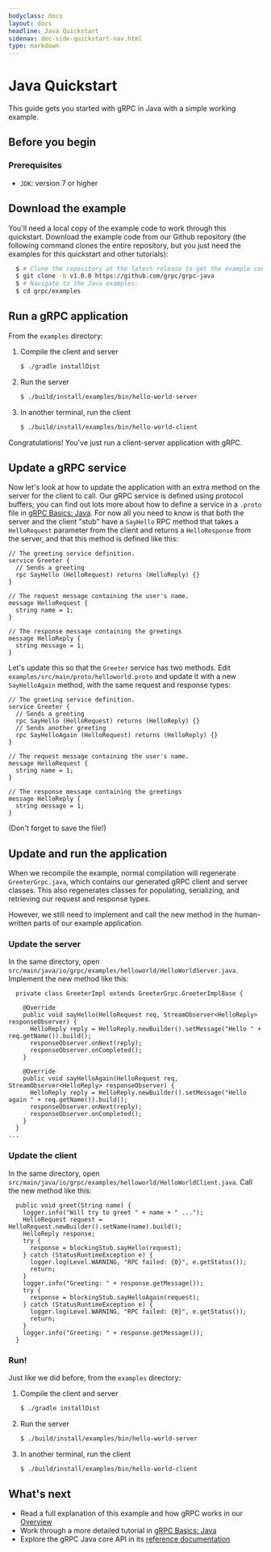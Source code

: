 ```yaml
---
bodyclass: docs
layout: docs
headline: Java Quickstart
sidenav: doc-side-quickstart-nav.html
type: markdown
---
```


<h1 class="page-header">Java Quickstart</h1>

<p class="lead">This guide gets you started with gRPC in Java with a simple working example.</p>

<div id="toc"></div>

## Before you begin

### Prerequisites

* `JDK`: version 7 or higher

## Download the example

You'll need a local copy of the example code to work through this quickstart. Download the example code from our Github repository (the following command clones the entire repository, but you just need the examples for this quickstart and other tutorials):

```sh
  $ # Clone the repository at the latest release to get the example code:
  $ git clone -b v1.0.0 https://github.com/grpc/grpc-java
  $ # Navigate to the Java examples:
  $ cd grpc/examples
```

## Run a gRPC application

From the `examples` directory:

1. Compile the client and server

   ```sh
   $ ./gradle installDist
   ```

2. Run the server

   ```sh
   $ ./build/install/examples/bin/hello-world-server
   ```

3. In another terminal, run the client

   ```sh
   $ ./build/install/examples/bin/hello-world-client
   ```

Congratulations! You've just run a client-server application with gRPC.

## Update a gRPC service

Now let's look at how to update the application with an extra method on the
server for the client to call. Our gRPC service is defined using protocol
buffers; you can find out lots more about how to define a service in a `.proto`
file in [gRPC Basics: Java][]. For now all you need to know is that both the
server and the client "stub" have a `SayHello` RPC method that takes a
`HelloRequest` parameter from the client and returns a `HelloResponse` from the
server, and that this method is defined like this:


```
// The greeting service definition.
service Greeter {
  // Sends a greeting
  rpc SayHello (HelloRequest) returns (HelloReply) {}
}

// The request message containing the user's name.
message HelloRequest {
  string name = 1;
}

// The response message containing the greetings
message HelloReply {
  string message = 1;
}
```
Let's update this so that the `Greeter` service has two methods. Edit `examples/src/main/proto/helloworld.proto` and update it with a new `SayHelloAgain` method, with the same request and response types:

```
// The greeting service definition.
service Greeter {
  // Sends a greeting
  rpc SayHello (HelloRequest) returns (HelloReply) {}
  // Sends another greeting
  rpc SayHelloAgain (HelloRequest) returns (HelloReply) {}
}

// The request message containing the user's name.
message HelloRequest {
  string name = 1;
}

// The response message containing the greetings
message HelloReply {
  string message = 1;
}
```

(Don't forget to save the file!)

## Update and run the application

When we recompile the example, normal compilation will regenerate `GreeterGrpc.java`, which contains our generated gRPC client and server classes. This also regenerates classes for populating, serializing, and retrieving our request and response types.

However, we still need to implement and call the new method in the human-written parts of our example application.

### Update the server

In the same directory, open `src/main/java/io/grpc/examples/helloworld/HelloWorldServer.java`. Implement the new method like this:

```
  private class GreeterImpl extends GreeterGrpc.GreeterImplBase {

    @Override
    public void sayHello(HelloRequest req, StreamObserver<HelloReply> responseObserver) {
      HelloReply reply = HelloReply.newBuilder().setMessage("Hello " + req.getName()).build();
      responseObserver.onNext(reply);
      responseObserver.onCompleted();
    }

    @Override
    public void sayHelloAgain(HelloRequest req, StreamObserver<HelloReply> responseObserver) {
      HelloReply reply = HelloReply.newBuilder().setMessage("Hello again " + req.getName()).build();
      responseObserver.onNext(reply);
      responseObserver.onCompleted();
    }
  }
...
```

### Update the client

In the same directory, open `src/main/java/io/grpc/examples/helloworld/HelloWorldClient.java`. Call the new method like this:

```
  public void greet(String name) {
    logger.info("Will try to greet " + name + " ...");
    HelloRequest request = HelloRequest.newBuilder().setName(name).build();
    HelloReply response;
    try {
      response = blockingStub.sayHello(request);
    } catch (StatusRuntimeException e) {
      logger.log(Level.WARNING, "RPC failed: {0}", e.getStatus());
      return;
    }
    logger.info("Greeting: " + response.getMessage());
    try {
      response = blockingStub.sayHelloAgain(request);
    } catch (StatusRuntimeException e) {
      logger.log(Level.WARNING, "RPC failed: {0}", e.getStatus());
      return;
    }
    logger.info("Greeting: " + response.getMessage());
  }
```

### Run!

Just like we did before, from the `examples` directory:

1. Compile the client and server

   ```sh
   $ ./gradle installDist
   ```

2. Run the server

   ```sh
   $ ./build/install/examples/bin/hello-world-server
   ```

3. In another terminal, run the client

   ```sh
   $ ./build/install/examples/bin/hello-world-client
   ```

## What's next

- Read a full explanation of this example and how gRPC works in our [Overview](http://www.grpc.io/docs/)
- Work through a more detailed tutorial in [gRPC Basics: Java][]
- Explore the gRPC Java core API in its [reference documentation](http://www.grpc.io/grpc-java/javadoc/)

[gRPC Basics: Java]:http://www.grpc.io/docs/tutorials/basic/java.html

